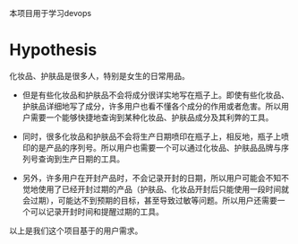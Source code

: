 本项目用于学习devops

# Hypothesis
化妆品、护肤品是很多人，特别是女生的日常用品。
* 但是有些化妆品和护肤品不会将成分很详实地写在瓶子上。即使有些化妆品、护肤品详细地写了成分，许多用户也看不懂各个成分的作用或者危害。所以用户需要一个能够快捷地查询到某种化妆品、护肤品成分及其利弊的工具。

* 同时，很多化妆品和护肤品不会将生产日期喷印在瓶子上，相反地，瓶子上喷印的是产品的序列号。所以用户也需要一个可以通过化妆品、护肤品品牌与序列号查询到生产日期的工具。

* 另外，许多用户在开封产品时，不会记录开封的日期，所以用户可能会不知不觉地使用了已经开封过期的产品（护肤品、化妆品开封后只能使用一段时间就会过期），可能达不到预期的目标，甚至导致过敏等问题。所以用户还需要一个可以记录开封时间和提醒过期的工具。
  
  
以上是我们这个项目基于的用户需求。

